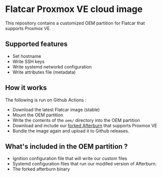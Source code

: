 # Flatcar Proxmox VE cloud image

This repository contains a customized OEM partition for Flatcar that supports Proxmox VE.

## Supported features

- Set hostname
- Write SSH keys
- Write systemd networkd configuration
- Write attributes file (metadata)

## How it works

The following is run on Github Actions :

- Download the latest Flatcar image (stable)
- Mount the OEM partition
- Write the contents of the `oem/` directory into the OEM partition
- Download and include our [forked Afterburn](https://github.com/coreos/afterburn/pull/1023) that supports Proxmox VE
- Bundle the image again and upload it to Github releases.

## What's included in the OEM partition ?

- Ignition configuration file that will write our custom files
- Systemd configuration files that run our modifed version of Afterburn.
- The forked afterburn binary
